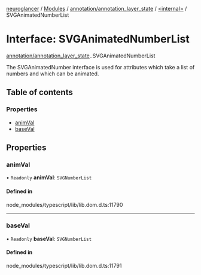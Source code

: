 [neuroglancer](../README.md) / [Modules](../modules.md) / [annotation/annotation\_layer\_state](../modules/annotation_annotation_layer_state.md) / [<internal\>](../modules/annotation_annotation_layer_state._internal_.md) / SVGAnimatedNumberList

# Interface: SVGAnimatedNumberList

[annotation/annotation_layer_state](../modules/annotation_annotation_layer_state.md).[<internal>](../modules/annotation_annotation_layer_state._internal_.md).SVGAnimatedNumberList

The SVGAnimatedNumber interface is used for attributes which take a list of numbers and which can be animated.

## Table of contents

### Properties

- [animVal](annotation_annotation_layer_state._internal_.SVGAnimatedNumberList.md#animval)
- [baseVal](annotation_annotation_layer_state._internal_.SVGAnimatedNumberList.md#baseval)

## Properties

### animVal

• `Readonly` **animVal**: `SVGNumberList`

#### Defined in

node_modules/typescript/lib/lib.dom.d.ts:11790

___

### baseVal

• `Readonly` **baseVal**: `SVGNumberList`

#### Defined in

node_modules/typescript/lib/lib.dom.d.ts:11791

